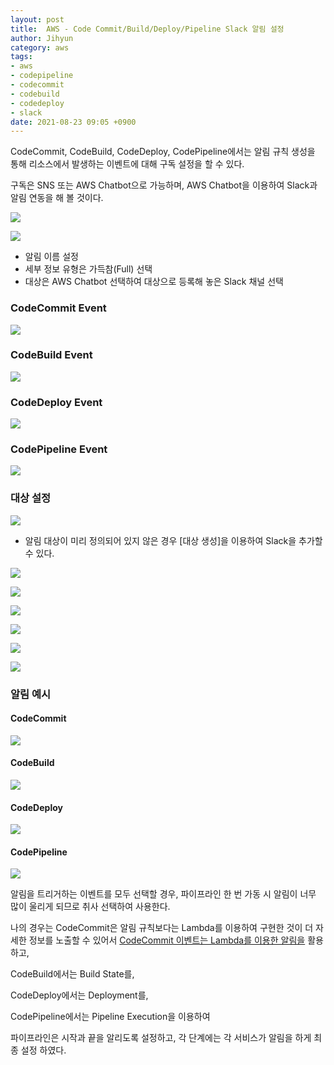 ```yaml
---
layout: post
title:  AWS - Code Commit/Build/Deploy/Pipeline Slack 알림 설정
author: Jihyun
category: aws
tags:
- aws
- codepipeline
- codecommit
- codebuild
- codedeploy
- slack
date: 2021-08-23 09:05 +0900
---
```




CodeCommit, CodeBuild, CodeDeploy, CodePipeline에서는 알림 규칙 생성을 통해 리소스에서 발생하는 이벤트에 대해 구독 설정을 할 수 있다. 

구독은 SNS 또는 AWS Chatbot으로 가능하며, AWS Chatbot을 이용하여 Slack과 알림 연동을 해 볼 것이다.

![](https://jihyun416.github.io/assets/aws_5_2.png)

![](https://jihyun416.github.io/assets/aws_5_1.png)

- 알림 이름 설정
- 세부 정보 유형은 가득참(Full) 선택
- 대상은 AWS Chatbot 선택하여 대상으로 등록해 놓은 Slack 채널 선택



### CodeCommit Event

![](https://jihyun416.github.io/assets/aws_5_4.png)



### CodeBuild Event

![](https://jihyun416.github.io/assets/aws_5_5.png)



### CodeDeploy Event

![](https://jihyun416.github.io/assets/aws_5_6.png)



### CodePipeline Event

![](https://jihyun416.github.io/assets/aws_5_7.png)



### 대상 설정

![](https://jihyun416.github.io/assets/aws_5_8.png)

- 알림 대상이 미리 정의되어 있지 않은 경우 [대상 생성]을 이용하여 Slack을 추가할 수 있다.

![](https://jihyun416.github.io/assets/aws_5_9.png)

![](https://jihyun416.github.io/assets/aws_5_10.png)

![](https://jihyun416.github.io/assets/aws_5_11.png)

![](https://jihyun416.github.io/assets/aws_5_12.png)

![](https://jihyun416.github.io/assets/aws_5_13.png)

![](https://jihyun416.github.io/assets/aws_5_14.png)



### 알림 예시



#### CodeCommit

![](https://jihyun416.github.io/assets/aws_5_15.png)



#### CodeBuild

![](https://jihyun416.github.io/assets/aws_5_16.png)



#### CodeDeploy

![](https://jihyun416.github.io/assets/aws_5_17.png)



#### CodePipeline

![](https://jihyun416.github.io/assets/aws_5_18.png)



알림을 트리거하는 이벤트를 모두 선택할 경우, 파이프라인 한 번 가동 시 알림이 너무 많이 울리게 되므로 취사 선택하여 사용한다.

나의 경우는 CodeCommit은 알림 규칙보다는 Lambda를 이용하여 구현한 것이 더 자세한 정보를 노출할 수 있어서 [CodeCommit 이벤트는 Lambda를 이용한 알림을](https://jihyun416.github.io/aws/2021/08/18/codecommit_trigger/) 활용하고, 

CodeBuild에서는 Build State를, 

CodeDeploy에서는 Deployment를,

CodePipeline에서는 Pipeline Execution을 이용하여

파이프라인은 시작과 끝을 알리도록 설정하고, 각 단계에는 각 서비스가 알림을 하게 최종 설정 하였다.

